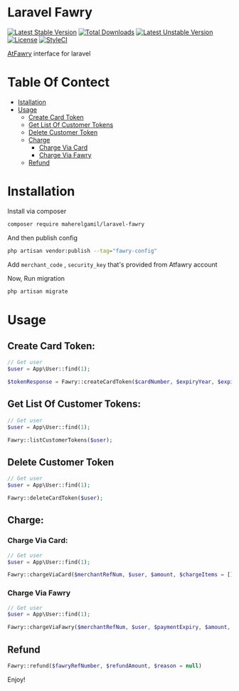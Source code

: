 Laravel Fawry
==============

[![Latest Stable Version](https://poser.pugx.org/maherelgamil/laravel-fawry/version)](https://packagist.org/packages/maherelgamil/laravel-fawry)
[![Total Downloads](https://poser.pugx.org/maherelgamil/laravel-fawry/downloads)](https://packagist.org/packages/v/laravel-fawry)
[![Latest Unstable Version](https://poser.pugx.org/maherelgamil/laravel-fawry/v/unstable)](//packagist.org/packages/maherelgamil/laravel-fawry)
[![License](https://poser.pugx.org/maherelgamil/laravel-fawry/license)](https://packagist.org/packages/maherelgamil/laravel-fawry)
[![StyleCI](https://styleci.io/repos/61923982/shield)](https://styleci.io/repos/61923982)

[AtFawry](https://www.atfawry.com/) interface for laravel

# Table Of Contect
- [Istallation](installation)
- [Usage](usage)
  - [Create Card Token](create-card-token)
  - [Get List Of Customer Tokens](get-list-of-customer-tokens)
  - [Delete Customer Token](delete-customer-token)
  - [Charge](charge)
    - [Charge Via Card](charge-via-card)
    - [Charge Via Fawry](charge-via-fawry)
  - [Refund](refund)

# Installation

Install via composer  
```bash
composer require maherelgamil/laravel-fawry

```

And then publish config

```bash
php artisan vendor:publish --tag="fawry-config"
```

Add `merchant_code` , `security_key` that's provided from Atfawry account

Now, Run migration

```bash
php artisan migrate
```

# Usage

## Create Card Token:

```php
// Get user
$user = App\User::find(1);

$tokenResponse = Fawry::createCardToken($cardNumber, $expiryYear, $expiryMonth, $cvv, $user);
```

## Get List Of Customer Tokens:

```php
// Get user
$user = App\User::find(1);

Fawry::listCustomerTokens($user);
```

## Delete Customer Token
```php
// Get user
$user = App\User::find(1);

Fawry::deleteCardToken($user);
```

## Charge:

### Charge Via Card:
```php
// Get user
$user = App\User::find(1);

Fawry::chargeViaCard($merchantRefNum, $user, $amount, $chargeItems = [], $description = null )
```

### Charge Via Fawry
```php
// Get user
$user = App\User::find(1);

Fawry::chargeViaFawry($merchantRefNum, $user, $paymentExpiry, $amount, $chargeItems = [], $description = null )
```

## Refund
```php
Fawry::refund($fawryRefNumber, $refundAmount, $reason = null)
```

Enjoy!
